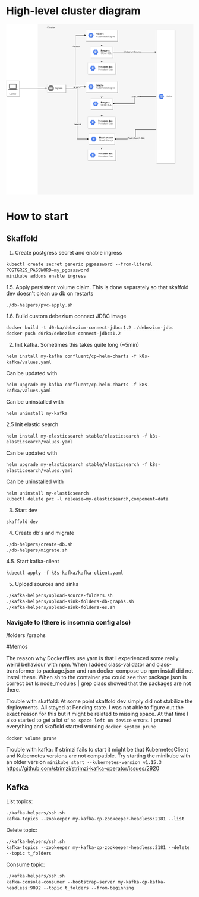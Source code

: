 # High-level cluster diagram

![alt text](./Highlevel-diag.png "Logo Title Text 1")

# How to start

## Skaffold
1. Create postgress secret and enable ingress
```shell script
kubectl create secret generic pgpassword --from-literal POSTGRES_PASSWORD=my_pgpassword
minikube addons enable ingress
```

1.5. Apply persistent volume claim. This is done separately so that skaffold dev doesn't clean up db on restarts
```shell script
./db-helpers/pvc-apply.sh
```

1.6. Build custom debezium connect JDBC image
```shell script
docker build -t d0rka/debezium-connect-jdbc:1.2 ./debezium-jdbc
docker push d0rka/debezium-connect-jdbc:1.2
```

2. Init kafka. Sometimes this takes quite long (~5min)
```shell script
helm install my-kafka confluent/cp-helm-charts -f k8s-kafka/values.yaml
```
Can be updated with
```shell script
helm upgrade my-kafka confluent/cp-helm-charts -f k8s-kafka/values.yaml
```
Can be uninstalled with
```shell script
helm uninstall my-kafka
```

2.5 Init elastic search
```shell script
helm install my-elasticsearch stable/elasticsearch -f k8s-elasticsearch/values.yaml
```
Can be updated with
```shell script
helm upgrade my-elasticsearch stable/elasticsearch -f k8s-elasticsearch/values.yaml
```
Can be uninstalled with
```shell script
helm uninstall my-elasticsearch
kubectl delete pvc -l release=my-elasticsearch,component=data
```

3. Start dev
```shell script
skaffold dev
```

4. Create db's and migrate
```shell script
./db-helpers/create-db.sh
./db-helpers/migrate.sh
```

4.5. Start kafka-client
```shell script
kubectl apply -f k8s-kafka/kafka-client.yaml
```

5. Upload sources and sinks
```shell script
./kafka-helpers/upload-source-folders.sh
./kafka-helpers/upload-sink-folders-db-graphs.sh
./kafka-helpers/upload-sink-folders-es.sh
```

### Navigate to (there is insomnia config also)

<minikube-ip>/folders
<minikube-ip>/graphs

#Memos

The reason why Dockerfiles use yarn is that I experienced some really weird behaviour with npm. When I added
class-validator and class-transformer to package.json and ran docker-compose up npm install did not install
these. When sh to the container you could see that package.json is correct but ls node_modules | grep class
showed that the packages are not there.

Trouble with skaffold: At some point skaffold dev simply did not stabilize the deployments. All stayed at Pending
state. I was not able to figure out the exact reason for this but it might be related to missing space. At 
that time I also started to get a lot of `no space left on device` errors. I pruned everything and skaffold started
working
`docker system prune`

`docker volume prune`

Trouble with kafka: If strimzi fails to start it might be that KubernetesClient and Kubernetes versions are not
compatible. Try starting the minikube with an older version `minikube start --kubernetes-version v1.15.3`
https://github.com/strimzi/strimzi-kafka-operator/issues/2920

## Kafka

List topics:
```shell script
./kafka-helpers/ssh.sh
kafka-topics --zookeeper my-kafka-cp-zookeeper-headless:2181 --list
```

Delete topic:
```shell script
./kafka-helpers/ssh.sh
kafka-topics --zookeeper my-kafka-cp-zookeeper-headless:2181 --delete --topic t_folders
```

Consume topic:
```shell script
./kafka-helpers/ssh.sh
kafka-console-consumer --bootstrap-server my-kafka-cp-kafka-headless:9092 --topic t_folders --from-beginning
```
